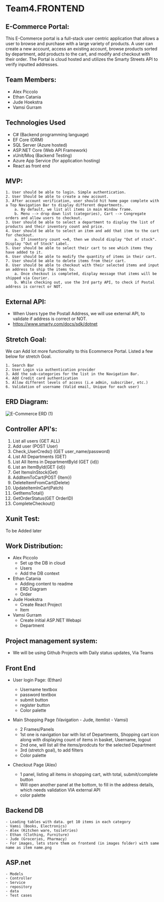 # Team4.FRONTEND

## E-Commerce Portal:

This E-Commerce portal is a full-stack user centric application that allows a user to browse and purchase with a large variety of products. A user can
create a new account, access an existing account, browse products sorted by department, add products to the cart,
and modify and checkout with their order. The Portal is cloud hosted and utilizes the Smarty Streets API to verify inputted addresses.

## Team Members:

- Alex Piccolo
- Ethan Catania
- Jude Hoekstra
- Vamsi Gurram

## Technologies Used

- C# (Backend programming language)
- EF Core (ORM)
- SQL Server (Azure hosted)
- ASP.NET Core (Web API Framework)
- xUnit/Moq (Backend Testing)
- Azure App Service (for application hosting)
- React as front end

## MVP:

    1. User should be able to login. Simple authentication.
    2. User Should be able to create a new account.
    3. After account verification, user should hit home page complete with a Top Navigation Bar to display different departments.
        a. By default, we list all items in main Window frame.
        b. Menu --> drop down list (categories), Cart --> Congregate orders and allow users to checkout.
    3. User should be able to select a department to display the list of products and their inventory count and price.
    4. User should be able to select an item and add that item to the cart for checkout.
        a. If inventory count <=0, then we should display "Out of stock". Display "Out of Stock" Label.
    5. User should be able to select their cart to see which items they have added to it.
    6. User should be able to modify the quantity of items in their cart.
    7. User should be able to delete items from their cart.
    8. User should be able to checkout with their selected items and input an address to ship the items to.
        a. Once checkout is completed, display message that items will be shipped via Courier.
        b. While checking out, use the 3rd party API, to check if Postal address is correct or NOT.

## External API:

- When Users type the Postall Address, we will use external API, to validate if address is correct or NOT.
- https://www.smarty.com/docs/sdk/dotnet

## Stretch Goal:

We can Add lot more functionality to this Ecommerce Portal. Listed a few below for stretch Goal.

    1. Search Bar
    2. User Login via authentication provider
    3. Add the sub-categories for the list in the Navigation Bar.
    4. Add Credit card authentication
    5. Allow different levels of access (i.e admin, subscriber, etc.)
    6. Validation of username (Valid email, Unique for each user)

## ERD Diagram:
![E-Commerce ERD (1)](https://github.com/user-attachments/assets/b166d4d1-9762-4391-b69b-1f8d90a3df4b)



## Controller API's:

1. List all users (GET ALL)
2. Add user (POST User)
3. Check_UserCreds() (GET user_name/password)
4. List All Departments (GET)
5. List All Items in DepartmentById (GET {id})
6. List an ItemById(GET {id})
7. Get ItemsInStock(Get)
8. AddItemToCart(POST {Item})
9. DeleteItemFromCart(Delete)
10. UpdateItemInCart(Patch)
11. GetItemsTotal()
12. GetOrderStatus(GET OrderID)
13. CompleteCheckout()

## Xunit Test:

To be Added later

## Work Distribution:

- Alex Piccolo
  - Set up the DB in cloud
  - Users
  - Add the DB context
- Ethan Catania
  - Adding content to readme
  - ERD Diagram
  - Order
- Jude Hoekstra
  - Create React Project
  - Item
- Vamsi Gurram
  - Create initial ASP.NET Webapi
  - Department

## Project management system:

- We will be using Github Projects with Daily status updates, Via Teams

## Front End

- User login Page: (Ethan)

  - Username textbox
  - password textbox
  - submit button
  - register button
  - Color palette

- Main Shopping Page (Vavigation - Jude, itemlist - Vamsi)

  - 2 Frames/Panels
  - 1st one is navigation bar with list of Departments, Shopping cart icon along with displaying count of items in basket, Username, logout
  - 2nd one, will list all the items/prodcuts for the selected Department
  - 3rd (stretch goal), to add filters
  - Color palette

- Checkout Page (Alex)
  - 1 panel, listing all items in shopping cart, with total, submit/complete button
  - Will open another panel at the bottom, to fill in the address details, which needs validation VIA external API
  - color palette

## Backend DB

    - Loading tables with data. get 10 items in each category
    - Vamsi (Books, Electronics)
    - Alex (Kitchen ware, toiletries)
    - Ethan (Clothing, Furniture)
    - Jude (Groceries, Pharmacy)
    - For images, lets store them on frontend (in images folder) with same name as item name.png

## ASP.net

    - Models
    - Controller
    - Service
    - repository
    - data
    - Test cases
